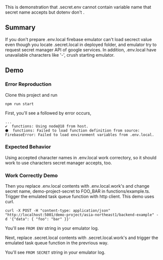 
This is demonstration that .secret.env cannot contain variable name that secret name accepts but dotenv don't .

## Summary

If you don't prepare .env.local firebase emulator can't load secrect value even though you locate .secret.local in deployed folder,
and emulator try to request secret manager API of google services.
In addition, .env.local have unavailable characters like  '-',  crush starting emulator.

## Demo

### Error Reproduction

Clone this project and run

```
npm run start
```

First, you'll see a followed by error occurs,

```
...
✔  functions: Using node@18 from host.
⬢  functions: Failed to load function definition from source: FirebaseError: Failed to load environment variables from .env.local.
```

### Expected Behavior

Using accepted character names in .env.local work correctory, so it should work to use characters secret manager accepts, too.

### Work Correctly Demo

Then you replace .env.local contents with .env.local.work's and change secret name, demo-project-secret to FOO_BAR in functions/example.ts.
Trigger the emulated task queue function with http client. This demo uses curl.

```
curl -X POST -H "content-type: application/json" "http://localhost:5001/demo-project/asia-northeast1/backend-example" -d '{"data": { "foo": "bar" }}'
```

You'll see `FROM ENV` string in your emulator log.

Next, replace .secret.local contents with .secret.local.work's and trigger the emulated task queue function in the prevrious way.

You'll see `FROM SECRET` string in your emulator log.
